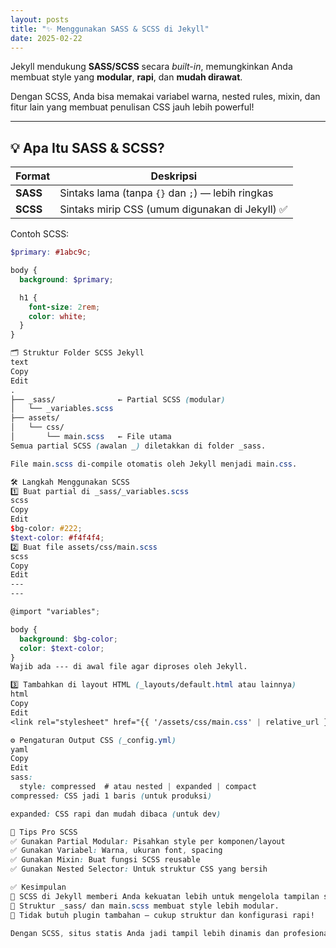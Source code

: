 ```yaml
---
layout: posts
title: "✨ Menggunakan SASS & SCSS di Jekyll"
date: 2025-02-22
---
```



Jekyll mendukung **SASS/SCSS** secara _built-in_, memungkinkan Anda membuat style yang **modular**, **rapi**, dan **mudah dirawat**.

Dengan SCSS, Anda bisa memakai variabel warna, nested rules, mixin, dan fitur lain yang membuat penulisan CSS jauh lebih powerful!

---

## 💡 Apa Itu SASS & SCSS?

| Format | Deskripsi |
|--------|-----------|
| **SASS** | Sintaks lama (tanpa `{}` dan `;`) — lebih ringkas |
| **SCSS** | Sintaks mirip CSS (umum digunakan di Jekyll) ✅ |

Contoh SCSS:

```scss
$primary: #1abc9c;

body {
  background: $primary;

  h1 {
    font-size: 2rem;
    color: white;
  }
}

🗂️ Struktur Folder SCSS Jekyll
text
Copy
Edit
.
├── _sass/              ← Partial SCSS (modular)
│   └── _variables.scss
├── assets/
│   └── css/
│       └── main.scss   ← File utama
Semua partial SCSS (awalan _) diletakkan di folder _sass.

File main.scss di-compile otomatis oleh Jekyll menjadi main.css.

🛠️ Langkah Menggunakan SCSS
1️⃣ Buat partial di _sass/_variables.scss
scss
Copy
Edit
$bg-color: #222;
$text-color: #f4f4f4;
2️⃣ Buat file assets/css/main.scss
scss
Copy
Edit
---
---

@import "variables";

body {
  background: $bg-color;
  color: $text-color;
}
Wajib ada --- di awal file agar diproses oleh Jekyll.

3️⃣ Tambahkan di layout HTML (_layouts/default.html atau lainnya)
html
Copy
Edit
<link rel="stylesheet" href="{{ '/assets/css/main.css' | relative_url }}">

⚙️ Pengaturan Output CSS (_config.yml)
yaml
Copy
Edit
sass:
  style: compressed  # atau nested | expanded | compact
compressed: CSS jadi 1 baris (untuk produksi)

expanded: CSS rapi dan mudah dibaca (untuk dev)

💎 Tips Pro SCSS
✅ Gunakan Partial Modular: Pisahkan style per komponen/layout
✅ Gunakan Variabel: Warna, ukuran font, spacing
✅ Gunakan Mixin: Buat fungsi SCSS reusable
✅ Gunakan Nested Selector: Untuk struktur CSS yang bersih

✅ Kesimpulan
🔧 SCSS di Jekyll memberi Anda kekuatan lebih untuk mengelola tampilan situs.
📁 Struktur _sass/ dan main.scss membuat style lebih modular.
🚀 Tidak butuh plugin tambahan — cukup struktur dan konfigurasi rapi!

Dengan SCSS, situs statis Anda jadi tampil lebih dinamis dan profesional!